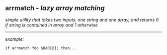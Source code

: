 ‎
=

## arrmatch - *lazy array matching*

*simple utility that takes two inputs, one string and one array, and returns 0 if string is contained in array and 1 otherwise*

------------------------------------------------------------------------------------------------

*example:*

    if arrmatch foo $BAR[@]; then...
